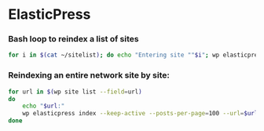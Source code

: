# ElasticPress

### Bash loop to reindex a list of sites
``` bash
for i in $(cat ~/sitelist); do echo "Entering site ""$i"; wp elasticpress index --posts-per-page=10 --url="<url>""$i"; done
```

### Reindexing an entire network site by site:
``` bash 
for url in $(wp site list --field=url)
do
	echo "$url:"
	wp elasticpress index --keep-active --posts-per-page=100 --url=$url 
done
```
